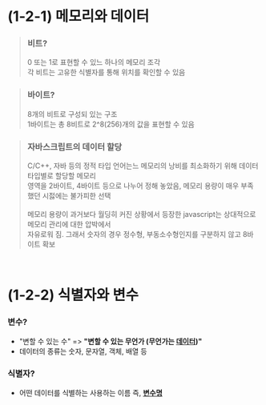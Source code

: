 # (1-2-1) 메모리와 데이터

> ### 비트? <br>
> 0 또는 1로 표현할 수 있느 하나의 메모리 조각 <br>
> 각 비트는 고유한 식별자를 통해 위치를 확인할 수 있음

> ### 바이트? <br>
> 8개의 비트로 구성되 있는 구조 <br>
> 1바이트는 총 8비트로 2^8(256)개의 값을 표현할 수 있음

> ### 자바스크립트의 데이터 할당 <br>
> C/C++, 자바 등의 정적 타입 언어는느 메모리의 낭비를 최소화하기 위해 데이터 타입별로 할당할 메모리 <br>
> 영역을 2바이트, 4바이트 등으로 나누어 정해 놓았음, 메모리 용량이 매우 부족했던 시젏에는 불가피한 선택 <br><br>
> 메모리 용량이 과거보다 월딩히 커진 상황에서 등장한 javascript는 상대적으로 메모리 관리에 대한 압박에서 <br>
> 자유로워 짐. 그래서 숫자의 경우 정수형, 부동소수형인지를 구분하지 않고 8바이트 확보 <br>

<br>

# (1-2-2) 식별자와 변수

### 변수?
* "변할 수 있는 수" => **"변할 수 있는 무언가 (무언가는 <u>데이터</u>)"**
* 데이터의 종류는 숫자, 문자열, 객체, 배열 등

### 식별자?
* 어떤 데이터를 식별하는 사용하는 이름 즉, <u>**변수명**</u>
